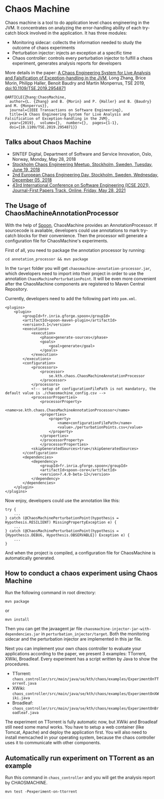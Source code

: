 # Chaos Machine
Chaos machine is a tool to do application level chaos engineering in the JVM. It concentrates on analyzing the error-handling ability of each try-catch block involved in the application. It has three modules:

- Monitoring sidecar: collects the information needed to study the outcome of chaos experiments  
- Perturbation injector: injects an exception at a specific time  
- Chaos controller: controls every perturbation injector to fulfill a chaos experiment, generates analysis reports for developers  

More details in the paper: [A Chaos Engineering System for Live Analysis and Falsification of Exception-handling in the JVM](https://arxiv.org/abs/1805.05246), Long Zhang, Brice Morin, Philipp Haller, Benoit Baudry and Martin Monperrus, TSE 2019, [doi:10.1109/TSE.2019.2954871](https://doi.org/10.1109/TSE.2019.2954871)

```
@ARTICLE{Zhang:ChaosMachine,
  author={L. {Zhang} and B. {Morin} and P. {Haller} and B. {Baudry} and M. {Monperrus}},
  journal={IEEE Transactions on Software Engineering},
  title={A Chaos Engineering System for Live Analysis and Falsification of Exception-handling in the JVM},
  year={2019},  volume={},  number={},  pages={1-1},
  doi={10.1109/TSE.2019.2954871}}
```

## Talks about Chaos Machine

- SINTEF Digital, Department of Software and Service Innovation, Oslo, Norway, Monday, May 28, 2018
- [Stockholm Chaos Engineering Meetup, Stockholm, Sweden, Tuesday, June 19, 2018](https://www.meetup.com/Stockholm-Chaos-Engineering-Community/events/250982413/)
- [2nd European Chaos Engineering Day, Stockholm, Sweden, Wednesday, December 05, 2018](https://www.chaos.conf.kth.se/)
- [43rd International Conference on Software Engineering (ICSE 2021), Journal-First Papers Track, Online, Friday, May 28, 2021](https://conf.researchr.org/details/icse-2021/icse-2021-Journal-First-Papers/48/A-Chaos-Engineering-System-for-Live-Analysis-and-Falsification-of-Exception-handling-)

## The Usage of ChaosMachineAnnotationProcessor

With the help of [Spoon](http://spoon.gforge.inria.fr/), ChaosMachine provides an AnnotationProcessor. If sourcecode is avaliable, developers could use annotations to mark try-catch blocks for their convenience. Then the processor will generate a configuration file for ChaosMachine's experiments.

First of all, you need to package the annotation processor by running:

```
cd annotation_processor && mvn package
```

In the `target` folder you will get `chaosmachine-annotation-processor.jar`, which developers need to import into their project in order to use the annotation `ChaosMachinePerturbationPoint`. It will be even more convenient after the ChaosMachine components are registered to Maven Central Repository.

Currently, developers need to add the following part into `pom.xml`.

```
<plugins>
	<plugin>
		<groupId>fr.inria.gforge.spoon</groupId>
		<artifactId>spoon-maven-plugin</artifactId>
		<version>3.1</version>
		<executions>
			<execution>
				<phase>generate-sources</phase>
				<goals>
					<goal>generate</goal>
				</goals>
			</execution>
		</executions>
		<configuration>
			<processors>
				<processor>
					se.kth.chaos.ChaosMachineAnnotationProcessor
				</processor>
			</processors>
			<!-- setup of configurationFilePath is not mandatory, the default value is ./chaosmachine_config.csv -->
			<processorProperties>
				<processorProperty>
					<name>se.kth.chaos.ChaosMachineAnnotationProcessor</name>
				<properties>
					<property>
						<name>configurationFilePath</name>
						<value>./perturbationPoints.csv</value>
					</property>
				</properties>
				</processorProperty>
				</processorProperties>
			<skipGeneratedSources>true</skipGeneratedSources>
		</configuration>
		<dependencies>
			<dependency>
				<groupId>fr.inria.gforge.spoon</groupId>
				<artifactId>spoon-core</artifactId>
				<version>7.4.0-beta-12</version>
			</dependency>
		</dependencies>
	</plugin>
</plugins>
```

Now enjoy, developers could use the annotation like this:

```
try {
    ...
} catch (@ChaosMachinePerturbationPoint(hypothesis = Hypothesis.RESILIENT) MissingPropertyException e) {
    ...
} catch (@ChaosMachinePerturbationPoint(hypothesis = {Hypothesis.DEBUG, Hypothesis.OBSERVABLE}) Exception e) {
    ...
}
```

And when the project is compiled, a configuration file for ChaosMachine is automatically generated.

## How to conduct a chaos experiment using Chaos Machine

Run the following command in root directory:

```
mvn package
```

or

```
mvn install
```

Then you can get the javaagent jar file `chaosmachine-injector-jar-with-dependencies.jar` in `perturbation_injector/target`. Both the monitoring sidecar and the perturbation injector are implemented in this jar file.

Next you can implement your own chaos controller to evaluate your applications according to the paper, we present 3 examples: TTorrent, XWiki, Broadleaf. Every experiment has a script written by Java to show the procedures.

- TTorrent: `chaos_controller/src/main/java/se/kth/chaos/examples/ExperimentOnTTorrent.java`
- XWiki: `chaos_controller/src/main/java/se/kth/chaos/examples/ExperimentOnXWiki.java`
- Broadleaf: `chaos_controller/src/main/java/se/kth/chaos/examples/ExperimentOnBroadleaf.java`

The experiment on TTorrent is fully automatic now, but XWiki and Broadleaf still need some manul works. You have to setup a web container (like Tomcat, Apache) and deploy the application first. You will also need to install memcached in your operating system, because the chaos controller uses it to communicate with other components.

## Automatically run experiment on TTorrent as an example

Run this command in `chaos_controller` and you will get the analysis report by CHAOSMACHINE.

```
mvn test -Pexperiment-on-ttorrent
```
